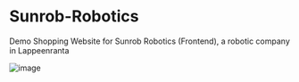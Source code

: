 # Sunrob-Robotics
Demo Shopping Website for Sunrob Robotics (Frontend), a robotic company in Lappeenranta


![image](https://user-images.githubusercontent.com/89993167/211213001-6c01ad3e-acfb-40a2-81b4-5b30335ec04f.png)
